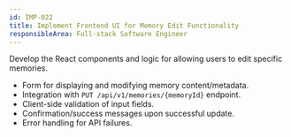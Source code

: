 ```yaml
---
id: IMP-022
title: Implement Frontend UI for Memory Edit Functionality
responsibleArea: Full-stack Software Engineer
---
```

Develop the React components and logic for allowing users to edit specific memories.
*   Form for displaying and modifying memory content/metadata.
*   Integration with `PUT /api/v1/memories/{memoryId}` endpoint.
*   Client-side validation of input fields.
*   Confirmation/success messages upon successful update.
*   Error handling for API failures.